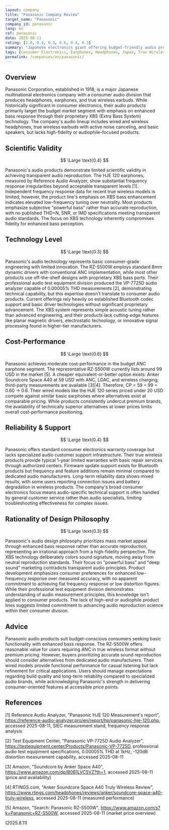 ```yaml
---
layout: company
title: "Panasonic Company Review"
target_name: "Panasonic"
company_id: panasonic
lang: en
ref: panasonic
date: 2025-08-11
rating: [2.0, 0.4, 0.3, 0.6, 0.4, 0.3]
summary: "Japanese electronics giant offering budget-friendly audio products with XBS bass enhancement technology, focusing on consumer headphones and earphones with limited high-fidelity performance."
tags: [Consumer Electronics, Earphones, Headphones, Japan, True Wireless, XBS Technology]
permalink: /companies/en/panasonic/
---
```

## Overview

Panasonic Corporation, established in 1918, is a major Japanese multinational electronics company with a consumer audio division that produces headphones, earphones, and true wireless earbuds. While historically significant in consumer electronics, their audio products primarily target the budget market segment with emphasis on enhanced bass response through their proprietary XBS (Extra Bass System) technology. The company's audio lineup includes wired and wireless headphones, true wireless earbuds with active noise canceling, and basic speakers, but lacks high-fidelity or audiophile-focused products.

## Scientific Validity

$$ \Large \text{0.4} $$

Panasonic's audio products demonstrate limited scientific validity in achieving transparent audio reproduction. The HJE 120 earphones, measured by Reference Audio Analyzer, show substantial frequency response irregularities beyond acceptable transparent levels [1]. Independent frequency response data for recent true wireless models is limited; however, the product line's emphasis on XBS bass enhancement indicates elevated low-frequency tuning over neutrality. Most products emphasize subjective "powerful bass" rather than accurate reproduction, with no published THD+N, SNR, or IMD specifications meeting transparent audio standards. The focus on XBS technology inherently compromises fidelity for enhanced bass perception.

## Technology Level

$$ \Large \text{0.3} $$

Panasonic's audio technology represents basic consumer-grade engineering with limited innovation. The RZ-S500W employs standard 8mm dynamic drivers with conventional ANC implementation, while most other products use off-the-shelf designs with proprietary XBS bass ports. Their professional audio test equipment division produced the VP-7725D audio analyzer capable of 0.00005% THD measurements [2], demonstrating technical capability, but this expertise doesn't translate to consumer audio products. Current offerings rely heavily on established Bluetooth codec support and basic driver technologies without significant proprietary advancement. The XBS system represents simple acoustic tuning rather than advanced engineering, and their products lack cutting-edge features like planar magnetic drivers, electrostatic technology, or innovative signal processing found in higher-tier manufacturers.

## Cost-Performance

$$ \Large \text{0.6} $$

Panasonic achieves moderate cost-performance in the budget ANC earphone segment. The representative RZ-S500W currently lists around 99 USD in the market [5]. A cheaper equivalent-or-better option exists: Anker Soundcore Space A40 at 59 USD with ANC, LDAC, and wireless charging; third-party measurements are available [3][4]. Therefore, CP = 59 ÷ 99 = 0.60 → 0.6. Their wired models like the HJE 120 series priced under 20 USD compete against similar basic earphones where alternatives exist at comparable pricing. While products consistently undercut premium brands, the availability of technically superior alternatives at lower prices limits overall cost-performance positioning.

## Reliability & Support

$$ \Large \text{0.4} $$

Panasonic offers standard consumer electronics warranty coverage but lacks specialized audio customer support infrastructure. Their true wireless products provide typical 1-year limited warranties with basic repair services through authorized centers. Firmware update support exists for Bluetooth products but frequency and feature additions remain minimal compared to dedicated audio manufacturers. Long-term reliability data shows mixed results, with some users reporting connection issues and battery degradation in wireless products. The company's broad consumer electronics focus means audio-specific technical support is often handled by general customer service rather than audio specialists, limiting troubleshooting effectiveness for complex issues.

## Rationality of Design Philosophy

$$ \Large \text{0.3} $$

Panasonic's audio design philosophy prioritizes mass market appeal through enhanced bass response rather than accurate reproduction, representing an irrational approach from a high-fidelity perspective. The XBS technology deliberately colors sound signature, moving away from neutral reproduction standards. Their focus on "powerful bass" and "deep sound" marketing contradicts transparent audio principles. Product development emphasizes consumer preferences for enhanced low-frequency response over measured accuracy, with no apparent commitment to achieving flat frequency response or low distortion figures. While their professional test equipment division demonstrates understanding of audio measurement principles, this knowledge isn't applied to consumer products. The lack of high-end or audiophile product lines suggests limited commitment to advancing audio reproduction science within their consumer division.

## Advice

Panasonic audio products suit budget-conscious consumers seeking basic functionality with enhanced bass response. The RZ-S500W offers reasonable value for users requiring ANC in true wireless format without premium pricing. However, buyers prioritizing accurate sound reproduction should consider alternatives from dedicated audio manufacturers. Their wired models provide functional performance for casual listening but lack refinement for critical applications. Users should manage expectations regarding build quality and long-term reliability compared to specialized audio brands, while acknowledging Panasonic's strength in delivering consumer-oriented features at accessible price points.

## References

[1] Reference Audio Analyzer, "Panasonic HJE 120 Measurement's report", https://reference-audio-analyzer.pro/en/report/hp/panasonic-hje-120.php, accessed 2025-08-11, SIEC measurement stand, frequency response analysis

[2] Test Equipment Center, "Panasonic VP-7725D Audio Analyzer", https://testequipment.center/Products/Panasonic-VP-7725D, professional audio test equipment specifications, 0.00005% THD at 1kHz, -120dB distortion measurement capability, accessed 2025-08-11

[3] Amazon, "Soundcore by Anker Space A40", https://www.amazon.com/dp/B0B1LVC5VZ?th=1, accessed 2025-08-11 (price and availability)

[4] RTINGS.com, "Anker Soundcore Space A40 Truly Wireless Review", https://www.rtings.com/headphones/reviews/anker/soundcore-space-a40-truly-wireless, accessed 2025-08-11 (measured performance)

[5] Amazon, "Search: Panasonic RZ-S500W", https://www.amazon.com/s?k=Panasonic+RZ-S500W, accessed 2025-08-11 (market price overview)

(2025.8.11)